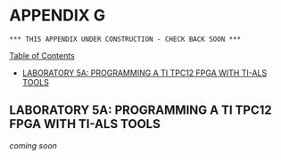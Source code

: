 # APPENDIX G

```text
*** THIS APPENDIX UNDER CONSTRUCTION - CHECK BACK SOON ***
```

[Table of Contents](https://github.com/JeffDeCola/my-masters-thesis#table-of-contents)

* [LABORATORY 5A: PROGRAMMING A TI TPC12 FPGA WITH TI-ALS TOOLS](https://github.com/JeffDeCola/my-masters-thesis/blob/master/appendices/appendix-g/appendix-g.md#laboratory-5a-programming-a-ti-tpc12-fpga-with-ti-als-tools)

## LABORATORY 5A: PROGRAMMING A TI TPC12 FPGA WITH TI-ALS TOOLS

*coming soon*
